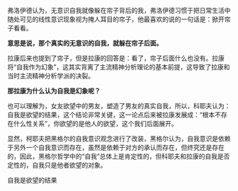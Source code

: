 



弗洛伊德认为，无意识自我就像躲在帘子背后的我，弗洛伊德习惯于把日常生活中随处可见的线性意识现象视为掩人耳目的帘子，他最喜欢的说的一句话是：掀开帘子看看。

**意思是说，那个真实的无意识的自我，就躲在帘子后面。**

拉康后来也提到了帘子，但是拉康的回答是：看了，帘子后面什么也没有。拉康将“自我作为幻象”，这其实背离了主流精神分析理论的基本前提，这导致了拉康和当时主流精神分析学派的决裂。





**那拉康为什么认为自我是幻象呢？**

也可以理解为，女友欲望中的男友，塑造了男友的真实自我，所以，科耶夫认为：自我是欲望的结果，这个结论非常关键，这一论点后来被拉康发展成：“根本不存在什么性关系”，你欲望的是他人的欲望，这个我们后面展开。

显然，柯耶夫把黑格尔的自我意识观念进行了改装，黑格尔认为，自我意识是依赖于另外一个自我意识而存在，虽然是依赖于对方的承认而存在，但终究还是存在的，因此，黑格尔哲学中的“自我”总体上是肯定性的，但科耶夫和拉康的自我是否定性的，自我只是他者欲望的对象。

自我是欲望的结果